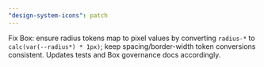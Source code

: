 ```yaml
---
"design-system-icons": patch
---
```


Fix Box: ensure radius tokens map to pixel values by converting `radius-*` to `calc(var(--radius*) * 1px)`; keep spacing/border-width token conversions consistent. Updates tests and Box governance docs accordingly.

